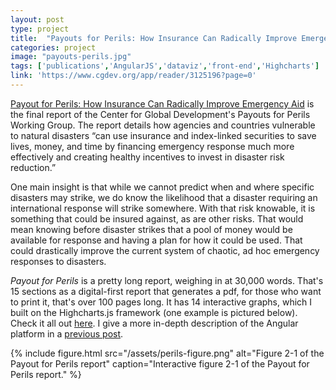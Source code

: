 ```yaml
---
layout: post
type: project
title:  "Payouts for Perils: How Insurance Can Radically Improve Emergency Aid"
categories: project
image: "payouts-perils.jpg"
tags: ['publications','AngularJS','dataviz','front-end','Highcharts']
link: 'https://www.cgdev.org/app/reader/3125196?page=0'
---
```


[Payout for Perils: How Insurance Can Radically Improve Emergency Aid](https://www.cgdev.org/app/reader/3125196?page=0) is the final report of the Center for Global Development's Payouts for Perils Working Group. The report details how agencies and countries vulnerable to natural disasters “can use insurance and index-linked securities to save lives, money, and time by financing emergency response much more effectively and creating healthy incentives to invest in disaster risk reduction.”

One main insight is that while we cannot predict when and where specific disasters may strike, we do know the likelihood that a disaster requiring an international response will strike somewhere. With that risk knowable, it is something that could be insured against, as are other risks. That would mean knowing before disaster strikes that a pool of money would be available for response and having a plan for how it could be used. That could drastically improve the current system of chaotic, ad hoc emergency responses to disasters.

*Payout for Perils* is a pretty long report, weighing in at 30,000 words. That's 15 sections as a digital-first report that generates a pdf, for those who want to print it, that's over 100 pages long. It has 14 interactive graphs, which I built on the Highcharts.js framework (one example is pictured below). Check it all out [here](https://www.cgdev.org/app/reader/3125196?page=0). I give a more in-depth description of the Angular platform in a [previous post](/project/2016/04/12/single-page-app-digital-first-publication/).

{% include figure.html src="/assets/perils-figure.png" alt="Figure 2-1 of the Payout for Perils report"  caption="Interactive figure 2-1 of the Payout for Perils report." %}